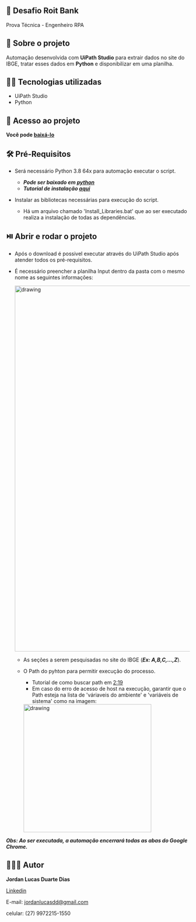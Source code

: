 ## 🏦 Desafio Roit Bank
Prova Técnica - Engenheiro RPA  

## 📝 Sobre o projeto
Automação desenvolvida com <b>UiPath Studio</b> para extrair dados no site do IBGE, tratar esses dados em <b>Python</b> e disponibilizar em uma planilha.

## 🤖🐍 Tecnologias utilizadas

* UiPath Studio
* Python 

## 📁 Acesso ao projeto

**Você pode [baixá-lo](https://github.com/jordanlucasdd/Desafio_RoitBank/archive/refs/heads/main.zip)**

## 🛠️ Pré-Requisitos

* Será necessário Python 3.8 64x para automação executar o script.
  * ***Pode ser baixado em [python](https://www.python.org/downloads/release/python-3810/)***
  * ***Tutorial de instalação [aqui](https://www.youtube.com/watch?v=UI2OKHxLWfg)***
  
* Instalar as bibliotecas necessárias para execução do script.
  * Há um arquivo chamado 'Install_Libraries.bat' que ao ser executado realiza a instalação de todas as dependências.

## ⏯️ Abrir e rodar o projeto

* Após o download é possivel executar através do UiPath Studio após atender todos os pré-requisitos.
* É necessário preencher a planilha Input dentro da pasta com o mesmo nome as seguintes informações:

  <img src="https://user-images.githubusercontent.com/71413504/158268734-e94c4104-89c1-41f7-8c91-81436f74c0cd.png" alt="drawing" width="1000"/>

  * As seções a serem pesquisadas no site do IBGE (***Ex: A,B,C,...,Z***).
  
  * O Path do pyhton para permitir execução do processo. 
    * Tutorial de como buscar path em [2:19](https://www.youtube.com/watch?v=4DTDVaJJ5x4&t=261s)
    * Em caso do erro de acesso de host na execução, garantir que o Path esteja na lista de 'váriaveis do ambiente' e 'variáveis de sistema' como na imagem:
    
    <img src="https://user-images.githubusercontent.com/71413504/158266870-c46984d9-884b-4149-8efe-6ed26e645436.png" alt="drawing" width="350"/>
    
    
***Obs: Ao ser executada, a automação encerrará todas as abas do Google Chrome.***

## 🧑🏻‍💻 Autor
<b>Jordan Lucas Duarte Dias</b>

[Linkedin](https://www.linkedin.com/in/jordanlucasduartedias/)

E-mail: jordanlucasdd@gmail.com

celular: (27) 9972215-1550

